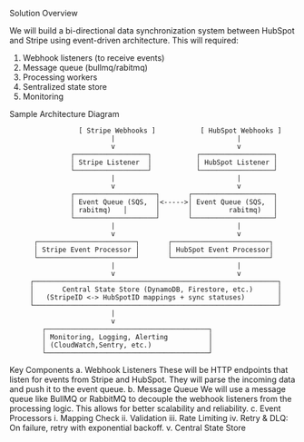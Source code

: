 Solution Overview

We will build a bi-directional data synchronization system between HubSpot and Stripe using event-driven architecture.
This will required:

1. Webhook listeners (to receive events)
2. Message queue (bullmq/rabitmq)
3. Processing workers
4. Sentralized state store
5. Monitoring

Sample Architecture Diagram

                     [ Stripe Webhooks ]           [ HubSpot Webhooks ]
                             |                              |
                             v                              v
                   ┌──────────────────┐           ┌──────────────────┐
                   │ Stripe Listener  │           │ HubSpot Listener │
                   └──────────────────┘           └──────────────────┘
                             |                              |
                             v                              v
                   ┌────────────────────┐       ┌────────────────────┐
                   │ Event Queue (SQS,  │<----->│ Event Queue (SQS,  │
                   │ rabitmq)   │       │       │         rabitmq)   │
                   └────────────────────┘       └────────────────────┘
                             |                              |
                             v                              v
          ┌────────────────────────┐       ┌────────────────────────┐
          │ Stripe Event Processor │       │ HubSpot Event Processor│
          └────────────────────────┘       └────────────────────────┘
                             |                              |
                             v                              v
         ┌────────────────────────────────────────────────────────────┐
         │       Central State Store (DynamoDB, Firestore, etc.)      │
         │   (StripeID <-> HubSpotID mappings + sync statuses)        │
         └────────────────────────────────────────────────────────────┘
                             |
                             v
            ┌────────────────────────────────────────┐
            │ Monitoring, Logging, Alerting          │
            │ (CloudWatch,Sentry, etc.)              │
            └────────────────────────────────────────┘

Key Components
a. Webhook Listeners
These will be HTTP endpoints that listen for events from Stripe and HubSpot. They will parse the incoming data and push it to the event queue.
b. Message Queue
We will use a message queue like BullMQ or RabbitMQ to decouple the webhook listeners from the processing logic. This allows for better scalability and reliability.
c. Event Processors
i. Mapping Check
ii. Validation
iii. Rate Limiting
iv. Retry & DLQ: On failure, retry with exponential backoff.
v. Central State Store

